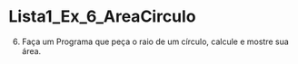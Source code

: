 # Lista1_Ex_6_AreaCirculo
6. Faça um Programa que peça o raio de um círculo, calcule e mostre sua área.
